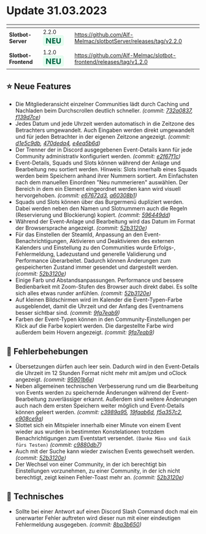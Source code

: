 # Update 31.03.2023

<table data-card-size="large" data-view="cards"><thead><tr><th></th><th></th><th data-hidden></th><th data-hidden data-card-target data-type="content-ref"></th></tr></thead><tbody><tr><td><strong>Slotbot-Server</strong></td><td>2.2.0 <img src="../../.gitbook/assets/Badge-New.png" alt="Neu" data-size="line"></td><td></td><td><a href="https://github.com/Alf-Melmac/slotbotServer/releases/tag/v2.2.0">https://github.com/Alf-Melmac/slotbotServer/releases/tag/v2.2.0</a></td></tr><tr><td><strong>Slotbot-Frontend</strong></td><td>1.2.0 <img src="../../.gitbook/assets/Badge-New.png" alt="Neu" data-size="line"></td><td></td><td><a href="https://github.com/Alf-Melmac/slotbot-frontend/releases/tag/v1.2.0">https://github.com/Alf-Melmac/slotbot-frontend/releases/tag/v1.2.0</a></td></tr></tbody></table>

## ⭐ Neue Features

* Die Mitgliederansicht einzelner Communities lädt durch Caching und Nachladen beim Durchscrollen deutlich schneller. _(commit:_ [_732a0837_](https://github.com/Alf-Melmac/slotbot-frontend/commit/732a0837a9730daecb82f7f536ae6af567a3b7bb)_,_ [_f139d7ce_](https://github.com/Alf-Melmac/slotbotServer/commit/f139d7cef90cca341480bf7f53704f0b7a78e3af)_)_
* Jedes Datum und jede Uhrzeit werden automatisch in die Zeitzone des Betrachters umgewandelt. Auch Eingaben werden direkt umgewandelt und für jeden Betrachter in der eigenen Zeitzone angezeigt. _(commit:_ [_d1e5c9db_](https://github.com/Alf-Melmac/slotbot-frontend/commit/d1e5c9db1811bd97004636541e819a098ccad740)_,_ [_470deda4_](https://github.com/Alf-Melmac/slotbotServer/commit/470deda4e8e951863ba0171208272ae5924be205)_,_ [_e4ea5b6d_](https://github.com/Alf-Melmac/slotbotServer/commit/e4ea5b6d24e54e5e6375a71dca65d254f7a3e956)_)_
* Der Trenner der in Discord ausgegebenen Event-Details kann für jede Community administrativ konfiguriert werden. _(commit:_ [_e2f67f1c_](https://github.com/Alf-Melmac/slotbotServer/commit/e2f67f1c79fd6a1a4bb66ef4f206d4d19245705e)_)_
* Event-Details, Squads und Slots können während der Anlage und Bearbeitung neu sortiert werden. Hinweis: Slots innerhalb eines Squads werden beim Speichern anhand ihrer Nummern sortiert. Am Einfachsten nach dem manuellen Einordnen "Neu nummerieren" auswählen. Der Bereich in dem ein Element eingeordnet werden kann wird visuell hervorgehoben. _(commit:_ [_e67672d3_](https://github.com/Alf-Melmac/slotbot-frontend/commit/e67672d3a7f734e0a971bd80d5bd4d5ab7c24505)_,_ [_a60308b1_](https://github.com/Alf-Melmac/slotbot-frontend/commit/a60308b1e86268b454863d1319d192b403a459f8)_)_
* Squads und Slots können über das Burgermenü dupliziert werden. Dabei werden neben den Namen und Slotnummern auch die Regeln (Reservierung und Blockierung) kopiert. _(commit:_ [_596449dd_](https://github.com/Alf-Melmac/slotbot-frontend/commit/596449dd42ecf614aa339be6819b52d3cc5bd141)_)_
* Während der Event-Anlage und Bearbeitung wird das Datum im Format der Browsersprache angezeigt. _(commit:_ [_52b3120e_](https://github.com/Alf-Melmac/slotbot-frontend/commit/52b3120e0b19a40756e519a743e10bc6785f5433)_)_
* Für das Einstellen der SteamId, Anpassung an den Event-Benachrichtigungen, Aktivieren und Deaktivieren des externen Kalenders und Einstellung zu den Communities wurde Erfolgs-, Fehlermeldung, Ladezustand und generelle Validierung und Performance überarbeitet. Dadurch können Änderungen zum gespeicherten Zustand immer gesendet und dargestellt werden. _(commit:_ [_52b3120e_](https://github.com/Alf-Melmac/slotbot-frontend/commit/52b3120e0b19a40756e519a743e10bc6785f5433)_)_
* Einige Farb und Abstandsanpassungen. Performance und bessere Bedienbarkeit mit Zoom-Stufen des Browser auch direkt dabei. Es sollte sich alles etwas runder anfühlen. _(commit:_ [_52b3120e_](https://github.com/Alf-Melmac/slotbot-frontend/commit/52b3120e0b19a40756e519a743e10bc6785f5433)_)_
* Auf kleinen Bildschirmen wird im Kalender die Event-Typen-Farbe ausgeblendet, damit die Uhrzeit und der Anfang des Eventnamens besser sichtbar sind. _(commit:_ [_9fa7eab9_](https://github.com/Alf-Melmac/slotbot-frontend/commit/9fa7eab94c9085c70646062e9f24aeee8f1a2f5b)_)_
* Farben der Event-Typen können in den Community-Einstellungen per Klick auf die Farbe kopiert werden. Die dargestellte Farbe wird außerdem beim Hovern angezeigt. _(commit:_ [_9fa7eab9_](https://github.com/Alf-Melmac/slotbot-frontend/commit/9fa7eab94c9085c70646062e9f24aeee8f1a2f5b)_)_

## 🐞 Fehlerbehebungen

* Übersetzungen dürfen auch leer sein. Dadurch wird in den Event-Details die Uhrzeit im 12 Stunden Format nicht mehr mit am/pm und oClock angezeigt. _(commit:_ [_95901b6e_](https://github.com/Alf-Melmac/slotbot-frontend/commit/95901b6ec9c0f1e860c32d409fa6f942015a1ae6)_)_
* Neben allgemeinen technischen Verbesserung rund um die Bearbeitung von Events werden zu speichernde Änderungen während der Event-Bearbeitung zuverlässiger erkannt. Außerdem sind weitere Änderungen auch nach dem ersten Speichern weiter möglich und Event-Details können geleert werden. _(commit:_ [_c3989a95_](https://github.com/Alf-Melmac/slotbot-frontend/commit/c3989a959edff82c40a4a7716bf009d6180d687e)_,_ [_19faab6d_](https://github.com/Alf-Melmac/slotbot-frontend/commit/19faab6db9f59587b57cc110bab532bdc3735fce)_,_ [_f5a357c2_](https://github.com/Alf-Melmac/slotbotServer/commit/f5a357c2b8b732dc5f93b455eec6858d84cfccac)_,_ [_e908ce9a_](https://github.com/Alf-Melmac/slotbotServer/commit/e908ce9a4bdf42f4d598973a359b93aa40133882)_)_
* Slottet sich ein Mitspieler innerhalb einer Minute von einem Event wieder aus wurden in bestimmten Konstelationen trotzdem Benachrichtigungen zum Eventstart versendet. `(Danke Mäxo und Gaik fürs Testen)` _(commit:_ [_c9880db7_](https://github.com/Alf-Melmac/slotbotServer/commit/c9880db7ba80fc5a498ec3ac375574ac1402d336)_)_
* Auch mit der Suche kann wieder zwischen Events gewechselt werden. _(commit:_ [_52b3120e_](https://github.com/Alf-Melmac/slotbot-frontend/commit/52b3120e0b19a40756e519a743e10bc6785f5433)_)_
* Der Wechsel von einer Community, in der ich berechtigt bin Einstellungen vorzunehmen, zu einer Community, in der ich nicht berechtigt, zeigt keinen Fehler-Toast mehr an. _(commit:_ [_52b3120e_](https://github.com/Alf-Melmac/slotbot-frontend/commit/52b3120e0b19a40756e519a743e10bc6785f5433)_)_

## 🔨 Technisches

* Sollte bei einer Antwort auf einen Discord Slash Command doch mal ein unerwarter Fehler auftreten wird dieser nun mit einer eindeutigen Fehlermeldung ausgegeben. _(commit:_ [_8ba3b650_](https://github.com/Alf-Melmac/slotbotServer/commit/8ba3b6505b9598120bc1f379771ec4a667ea0ad5)_)_
